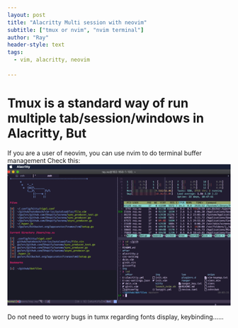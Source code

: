 ```yaml
---
layout: post
title: "Alacritty Multi session with neovim"
subtitle: ["tmux or nvim", "nvim terminal"]
author: "Ray"
header-style: text
tags:
  - vim, alacritty, neovim

---
```



# Tmux is a standard way of run multiple tab/session/windows in Alacritty, But

If you are a user of neovim, you can use nvim to do terminal buffer management
Check this:
![Alacritty multi-sessions](https://raw.githubusercontent.com/ray-x/ray-x.github.io/master/img/in-post/2020-10-alacritty.jpg)

Do not need to worry bugs in tumx regarding fonts display, keybinding......
